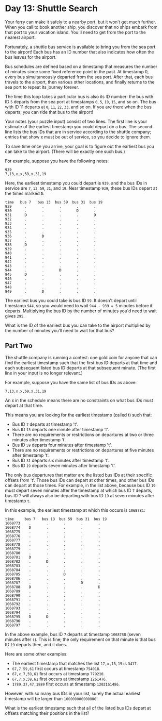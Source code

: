 # Day 13: Shuttle Search

Your ferry can make it safely to a nearby port, but it won't get
much further. When you call to book another ship, you discover that
no ships embark from that port to your vacation island. You'll need
to get from the port to the nearest airport.

Fortunately, a shuttle bus service is available to bring you from
the sea port to the airport! Each bus has an ID number that also
indicates how often the bus leaves for the airport.

Bus schedules are defined based on a timestamp that measures the
number of minutes since some fixed reference point in the past. At
timestamp 0, every bus simultaneously departed from the sea port.
After that, each bus travels to the airport, then various other
locations, and finally returns to the sea port to repeat its journey
forever.

The time this loop takes a particular bus is also its ID number:
the bus with ID `5` departs from the sea port at timestamps `0`, `5`, `10`,
`15`, and so on. The bus with ID 11 departs at `0`, `11`, `22`, `33`, and so
on. If you are there when the bus departs, you can ride that bus
to the airport!

Your notes (your puzzle input) consist of two lines. The first line
is your estimate of the earliest timestamp you could depart on a
bus. The second line lists the bus IDs that are in service according
to the shuttle company; entries that show x must be out of service,
so you decide to ignore them.

To save time once you arrive, your goal is to figure out the earliest
bus you can take to the airport. (There will be exactly one such
bus.)

For example, suppose you have the following notes:

    939
    7,13,x,x,59,x,31,19

Here, the earliest timestamp you could depart is `939`, and the bus
IDs in service are `7`, `13`, `59`, `31`, and `19`. Near timestamp `939`,
these bus IDs depart at the times marked `D`:

    time   bus 7   bus 13  bus 59  bus 31  bus 19
    929      .       .       .       .       .
    930      .       .       .       D       .
    931      D       .       .       .       D
    932      .       .       .       .       .
    933      .       .       .       .       .
    934      .       .       .       .       .
    935      .       .       .       .       .
    936      .       D       .       .       .
    937      .       .       .       .       .
    938      D       .       .       .       .
    939      .       .       .       .       .
    940      .       .       .       .       .
    941      .       .       .       .       .
    942      .       .       .       .       .
    943      .       .       .       .       .
    944      .       .       D       .       .
    945      D       .       .       .       .
    946      .       .       .       .       .
    947      .       .       .       .       .
    948      .       .       .       .       .
    949      .       D       .       .       .

The earliest bus you could take is bus ID `59`. It doesn't depart
until timestamp `944`, so you would need to wait `944 - 939 = 5` minutes
before it departs. Multiplying the bus ID by the number of minutes
you'd need to wait gives `295`.

What is the ID of the earliest bus you can take to the airport
multiplied by the number of minutes you'll need to wait for that
bus?

## Part Two

The shuttle company is running a contest: one gold coin for anyone
that can find the earliest timestamp such that the first bus ID
departs at that time and each subsequent listed bus ID departs at
that subsequent minute. (The first line in your input is no longer
relevant.)

For example, suppose you have the same list of bus IDs as above:

    7,13,x,x,59,x,31,19

An x in the schedule means there are no constraints on what bus IDs
must depart at that time.

This means you are looking for the earliest timestamp (called t) such that:

* Bus ID `7` departs at timestamp 't'.
* Bus ID `13` departs one minute after timestamp 't'.
* There are no requirements or restrictions on departures at two or
  three minutes after timestamp 't'.
* Bus ID `59` departs four minutes after timestamp 't'.
* There are no requirements or restrictions on departures at five
  minutes after timestamp 't'.
* Bus ID `31` departs six minutes after timestamp 't'.
* Bus ID `19` departs seven minutes after timestamp 't'.

The only bus departures that matter are the listed bus IDs at their
specific offsets from 't'. Those bus IDs can depart at other times,
and other bus IDs can depart at those times. For example, in the
list above, because bus ID `19` must depart seven minutes after the
timestamp at which bus ID `7` departs, bus ID `7` will always also be
departing with bus ID `19` at seven minutes after timestamp `t`.

In this example, the earliest timestamp at which this occurs is `1068781`:

    time     bus 7   bus 13  bus 59  bus 31  bus 19
    1068773    .       .       .       .       .
    1068774    D       .       .       .       .
    1068775    .       .       .       .       .
    1068776    .       .       .       .       .
    1068777    .       .       .       .       .
    1068778    .       .       .       .       .
    1068779    .       .       .       .       .
    1068780    .       .       .       .       .
    1068781    D       .       .       .       .
    1068782    .       D       .       .       .
    1068783    .       .       .       .       .
    1068784    .       .       .       .       .
    1068785    .       .       D       .       .
    1068786    .       .       .       .       .
    1068787    .       .       .       D       .
    1068788    D       .       .       .       D
    1068789    .       .       .       .       .
    1068790    .       .       .       .       .
    1068791    .       .       .       .       .
    1068792    .       .       .       .       .
    1068793    .       .       .       .       .
    1068794    .       .       .       .       .
    1068795    D       D       .       .       .
    1068796    .       .       .       .       .
    1068797    .       .       .       .       .

In the above example, bus ID `7` departs at timestamp `1068788` (seven
minutes after `t`). This is fine; the only requirement on that minute
is that bus ID `19` departs then, and it does.

Here are some other examples:

* The earliest timestamp that matches the list `17,x,13,19` is `3417`.
* `67,7,59,61` first occurs at timestamp `754018`.
* `67,x,7,59,61` first occurs at timestamp `779210`.
* `67,7,x,59,61` first occurs at timestamp `1261476`.
* `1789,37,47,1889` first occurs at timestamp `1202161486`.

However, with so many bus IDs in your list, surely the actual
earliest timestamp will be larger than `100000000000000`!

What is the earliest timestamp such that all of the listed bus IDs
depart at offsets matching their positions in the list?
